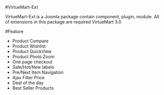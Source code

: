 #VirtueMart-Ext

VirtueMart-Ext is a Joomla package contain component, plugin, module.
All of extensions in this package are required VirtueMart 3.0

#Feature

* Product Compare
* Product Wishlist
* Product QuickView
* Product Photo Zoom
* One page checkout
* Sale/Hot/New labels 
* Pre/Next Item Navigation
* Ajax Filter Price
* Deal of the day
* Best Seller Products
